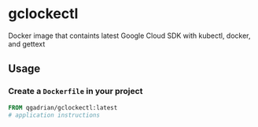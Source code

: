# gclockectl
Docker image that containts latest Google Cloud SDK with kubectl, docker, and gettext

## Usage

### Create a `Dockerfile` in your project

```dockerfile
FROM qgadrian/gclockectl:latest
# application instructions
```
